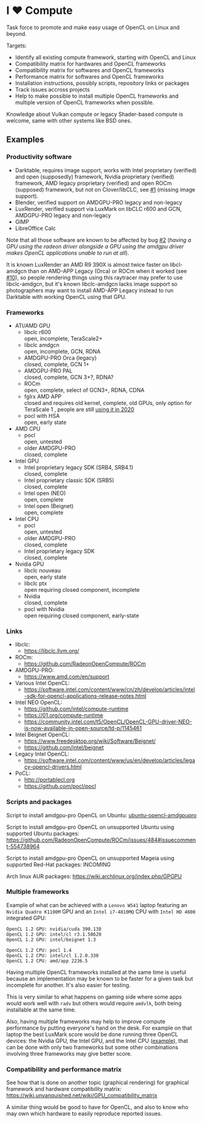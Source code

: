 I ♥ Compute
===========

Task force to promote and make easy usage of OpenCL on Linux and beyond.

Targets:

- Identify all existing compute framework, starting with OpenCL and Linux
- Compatibility matrix for hardwares and OpenCL frameworks
- Compatibility matrix for softwares and OpenCL frameworks
- Performance matrix for softwares and OpenCL frameworks
- Installation instructions, possibly scripts, repository links or packages
- Track issues accross projects
- Help to make possible to install multiple OpenCL frameworks and multiple version of OpenCL frameworks when possible.

Knowledge about Vulkan compute or legacy Shader-based compute is welcome, same with other systems like BSD ones.

Examples
--------

### Productivity software

- Darktable, requires image support, works with Intel proprietary (verified) and open (supposedly) framework, Nvidia proprietary (verified) framework, AMD legacy proprietary (verified) and open ROCm (supposed) framework, but not on Clover/libCLC, see [#1](https://gitlab.com/illwieckz/i-love-compute/-/issues/1) (missing image support).
- Blender, verified support on AMDGPU-PRO legacy and non-legacy
- LuxRender, verified support via LuxMark on libCLC r600 and GCN, AMDGPU-PRO legacy and non-legacy
- GIMP
- LibreOffice Calc

Note that all those software are known to be affected by bug [#2](https://gitlab.com/illwieckz/i-love-compute/-/issues/2) (_having a GPU using the radeon driver alongside a GPU using the amdgpu driver makes OpenCL applications unable to run at all_).

It is known LuxRender an AMD R9 390X is almost twice faster on libcl-amdgcn than on AMD-APP Legacy (Orca) or ROCm when it worked (see [#10](https://gitlab.com/illwieckz/i-love-compute/-/issues/10)), so people rendering things using this raytracer may prefer to use libclc-amdgcn, but it's known libclc-amdgcn lacks image support so photographers may want to install AMD-APP Legacy instead to run Darktable with working OpenCL using that GPU.

### Frameworks

- ATI/AMD GPU
  - libclc r600  
  open, incomplete, TeraScale2+
  - libclc amdgcn  
  open, incomplete, GCN, RDNA
  - AMDGPU-PRO Orca (legacy)  
  closed, complete, GCN 1+
  - AMDGPU-PRO PAL  
  closed, complete, GCN 3+?, RDNA?
  - ROCm  
  open, complete, select of GCN3+, RDNA, CDNA
  - fglrx AMD APP  
  closed and requires old kernel, complete, old GPUs, only option for TeraScale 1  ,
  people are still [using it in 2020](https://gitlab.com/illwieckz/i-love-compute/-/issues/1#note_451460689)
  - pocl with HSA  
  open, early state
- AMD CPU
  - pocl  
  open, untested
  - older AMDGPU-PRO  
  closed, complete
- Intel GPU
  - Intel proprietary legacy SDK (SRB4, SRB4.1)  
  closed, complete
  - Intel proprietary classic SDK (SRB5)  
  closed, complete
  - Intel open (NEO)  
  open, complete
  - Intel open (Beignet)  
  open, complete
- Intel CPU
  - pocl  
  open, untested
  - older AMDGPU-PRO  
  closed, complete
  - Intel proprietary legacy SDK  
  closed, complete
- Nvidia GPU
  - libclc nouveau  
  open, early state
  - libclc ptx  
  open requiring closed component, incomplete
  - Nvidia  
  closed, complete
  - pocl with Nvidia  
  open requiring closed component, early-state

### Links

- libclc:
  - https://libclc.llvm.org/
- ROCm:
  - https://github.com/RadeonOpenCompute/ROCm
- AMDGPU-PRO:
  - https://www.amd.com/en/support
- Various Intel OpenCL:
  - https://software.intel.com/content/www/cn/zh/develop/articles/intel-sdk-for-opencl-applications-release-notes.html
- Intel NEO OpenCL:
  - https://github.com/intel/compute-runtime
  - https://01.org/compute-runtime
  - https://community.intel.com/t5/OpenCL/OpenCL-GPU-driver-NEO-is-now-available-in-open-source/td-p/1145461
- Intel Beignet OpenCL:
  - https://www.freedesktop.org/wiki/Software/Beignet/
  - https://github.com/intel/beignet
- Legacy Intel OpenCL:
  - https://software.intel.com/content/www/us/en/develop/articles/legacy-opencl-drivers.html
- PoCL:
  - http://portablecl.org
  - https://github.com/pocl/pocl


### Scripts and packages

Script to install amdgpu-pro OpenCL on Ubuntu: [ubuntu-opencl-amdgpupro](scripts/ubuntu-opencl-amdgpupro)

Script to install amdgpu-pro OpenCL on unsupported Ubuntu using supported Ubuntu packages: https://github.com/RadeonOpenCompute/ROCm/issues/484#issuecomment-554738964

Script to install amdgpu-pro OpenCL on unsupported Mageia using supported Red-Hat packages: INCOMING

Arch linux AUR packages: https://wiki.archlinux.org/index.php/GPGPU

### Multiple frameworks

Example of what can be achieved with a `Lenovo W541` laptop featuring an `Nvidia Quadro K1100M` GPU and an `Intel i7-4810MQ` CPU with `Intel HD 4600` integrated GPU:

```
OpenCL 1.2 GPU: nvidia/cuda 390.138
OpenCL 1.2 GPU: intel/cl r3.1.58620
OpenCL 1.2 GPU: intel/beignet 1.3

OpenCL 1.2 CPU: pocl 1.4
OpenCL 1.2 CPU: intel/cl 1.2.0.330
OpenCL 1.2 CPU: amd/app 2236.5
```

Having multiple OpenCL frameworks installed at the same time is useful because an implementation may be known to be faster for a given task but incomplete for another. It's also easier for testing.

This is very similar to what happens on gaming side where some apps would work well with `radv` but others would require `amdvlk`, both being installable at the same time.

Also, having multiple frameworks may help to improve compute performance by putting everyone's hand on the desk. For example on that laptop the best LuxMark score would be done running three OpenCL devices: the Nvidia GPU, the Intel GPU, and the Intel CPU ([example](http://luxmark.info/node/3425)), that can be done with only two frameworks but some other combinations involving three frameworks may give better score.

### Compatibility and performance matrix

See how that is done on another topic (graphical rendering) for graphical framework and hardware compatibility matrix: https://wiki.unvanquished.net/wiki/GPU_compatibility_matrix

A similar thing would be good to have for OpenCL, and also to know who may own which hardware to easily reproduce reported issues.
